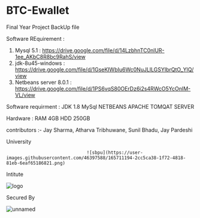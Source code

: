 # BTC-Ewallet
Final Year Project BackUp file 

Software REquirement :  

1)  Mysql 5.1 :  https://drive.google.com/file/d/14LzbhnTC0nlUR-1ee_AKbC8R8bc9RahS/view
2)  jdk-8u45-windows : https://drive.google.com/file/d/1GseKIWbIu6Wc0NuJLlLGSYIbrQtO_YlQ/view
3)  Netbeans server 8.0.1 : https://drive.google.com/file/d/1PS6vqS80OErDz6i2s4RWcO5YcOnIM-VL/view

Software requirment :
JDK 1.8
MySql
NETBEANS
APACHE TOMQAT SERVER

Hardware :
RAM 4GB
HDD 250GB


contributors :- Jay Sharma,  Atharva Tribhuwane, Sunil Bhadu, Jay Pardeshi

University 


                                  ![sbpu](https://user-images.githubusercontent.com/46397588/165711194-2cc5ca38-1f72-4818-81eb-6eaf65186821.png)


Intitute 


![logo](https://user-images.githubusercontent.com/46397588/165710695-8619f996-e799-451a-b470-664b429e46dd.jpg)



Secured By 

![unnamed](https://user-images.githubusercontent.com/46397588/165705328-92327993-15af-4767-9a78-b0d480d48604.png)
